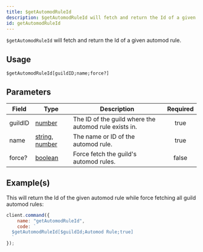 ```yaml
---
title: $getAutomodRuleId
description: $getAutomodRuleId will fetch and return the Id of a given automod rule.
id: getAutomodRuleId
---
```


`$getAutomodRuleId` will fetch and return the Id of a given automod rule.

## Usage

```aoi
$getAutomodRuleId[guildID;name;force?]
```

## Parameters

| Field   | Type                                                                                                                                                                                                 | Description                                           | Required |
| ------- | ---------------------------------------------------------------------------------------------------------------------------------------------------------------------------------------------------- | ----------------------------------------------------- | :------: |
| guildID | [number](https://developer.mozilla.org/en-US/docs/Web/JavaScript/Reference/Global_Objects/Number)                                                                                                    | The ID of the guild where the automod rule exists in. |   true   |
| name    | [string](https://developer.mozilla.org/en-US/docs/Web/JavaScript/Reference/Global_Objects/String), [number](https://developer.mozilla.org/en-us/docs/web/javascript/reference/global_objects/number) | The name or ID of the automod rule.                   |   true   |
| force?  | [boolean](https://developer.mozilla.org/en-US/docs/Web/JavaScript/Reference/Global_Objects/Boolean)                                                                                                  | Force fetch the guild's automod rules.                |  false   |

## Example(s)

This will return the Id of the given automod rule while force fetching all guild automod rules:

```javascript
client.command({
    name: "getAutomodRuleId",
    code: `
  $getAutomodRuleId[$guildId;Automod Rule;true]
  `
});
```
